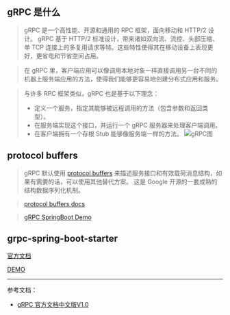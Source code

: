 ## gRPC 是什么

> gRPC 是一个高性能、开源和通用的 RPC 框架，面向移动和 HTTP/2 设计。
> gRPC 基于 HTTP/2 标准设计，带来诸如双向流、流控、头部压缩、单 TCP 连接上的多复用请求等特。这些特性使得其在移动设备上表现更好，更省电和节省空间占用。

> 在 gRPC 里，客户端应用可以像调用本地对象一样直接调用另一台不同的机器上服务端应用的方法，使得我们能够更容易地创建分布式应用和服务。
 
> 与许多 RPC 框架类似，gRPC 也是基于以下理念： 
> * 定义一个服务，指定其能够被远程调用的方法（包含参数和返回类型）。
> * 在服务端实现这个接口，并运行一个 gRPC 服务器来处理客户端调用。
> * 在客户端拥有一个存根 Stub 能够像服务端一样的方法。
> ![gRPC图](images/gRPC图.jpg)

## protocol buffers

> gRPC 默认使用 [protocol buffers](https://github.com/protocolbuffers) 来描述服务接口和有效载荷消息结构，如果有需要的话，可以使用其他替代方案。
> 这是 Google 开源的一套成熟的结构数据序列化机制。

> [protocol buffers docs](https://developers.google.com/protocol-buffers/docs/proto3)

> [gRPC SpringBoot Demo](https://github.com/fxbin/personal-growth/tree/master/code-modules/spring-boot-knowledge/grpc-demo)

## grpc-spring-boot-starter

[官方文档](https://yidongnan.github.io/grpc-spring-boot-starter/zh-CN/)

[DEMO](https://github.com/fxbin/personal-growth/tree/master/code-modules/spring-boot-knowledge/grpc-starter-demo)

---
参考文档：

* [gRPC 官方文档中文版V1.0](http://doc.oschina.net/grpc?t=56831)